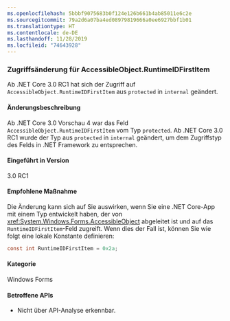 ```yaml
---
ms.openlocfilehash: 5bbbf9075683b0f124e126b661b4ab85011e6c2e
ms.sourcegitcommit: 79a2d6a07ba4ed08979819666a0ee6927bbf1b01
ms.translationtype: HT
ms.contentlocale: de-DE
ms.lasthandoff: 11/28/2019
ms.locfileid: "74643928"
---
```

### <a name="change-of-access-for-accessibleobjectruntimeidfirstitem"></a>Zugriffsänderung für AccessibleObject.RuntimeIDFirstItem

Ab .NET Core 3.0 RC1 hat sich der Zugriff auf `AccessibleObject.RuntimeIDFirstItem` aus `protected` in `internal` geändert.

#### <a name="change-description"></a>Änderungsbeschreibung

Ab .NET Core 3.0 Vorschau 4 war das Feld `AccessibleObject.RuntimeIDFirstItem` vom Typ `protected`. Ab .NET Core 3.0 RC1 wurde der Typ aus `protected` in `internal` geändert, um dem Zugriffstyp des Felds in .NET Framework zu entsprechen.

#### <a name="version-introduced"></a>Eingeführt in Version

3.0 RC1

#### <a name="recommended-action"></a>Empfohlene Maßnahme

Die Änderung kann sich auf Sie auswirken, wenn Sie eine .NET Core-App mit einem Typ entwickelt haben, der von <xref:System.Windows.Forms.AccessibleObject> abgeleitet ist und auf das `RuntimeIDFirstItem`-Feld zugreift. Wenn dies der Fall ist, können Sie wie folgt eine lokale Konstante definieren:

```csharp
const int RuntimeIDFirstItem = 0x2a;
```

#### <a name="category"></a>Kategorie

Windows Forms

#### <a name="affected-apis"></a>Betroffene APIs

- Nicht über API-Analyse erkennbar.

<!-- 

### Affected APIs

- Not detectable via API analysis.

-->
